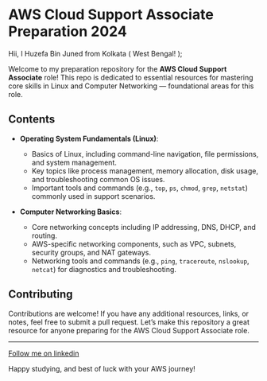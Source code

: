 # AWS Cloud Support Associate Preparation 2024

Hii, I Huzefa Bin Juned from Kolkata ( West Bengal! );

Welcome to my preparation repository for the **AWS Cloud Support Associate** role! This repo is dedicated to essential resources for mastering core skills in Linux and Computer Networking — foundational areas for this role.

## Contents

- **Operating System Fundamentals (Linux)**:

  - Basics of Linux, including command-line navigation, file permissions, and system management.
  - Key topics like process management, memory allocation, disk usage, and troubleshooting common OS issues.
  - Important tools and commands (e.g., `top`, `ps`, `chmod`, `grep`, `netstat`) commonly used in support scenarios.

- **Computer Networking Basics**:
  - Core networking concepts including IP addressing, DNS, DHCP, and routing.
  - AWS-specific networking components, such as VPC, subnets, security groups, and NAT gateways.
  - Networking tools and commands (e.g., `ping`, `traceroute`, `nslookup`, `netcat`) for diagnostics and troubleshooting.

## Contributing

Contributions are welcome! If you have any additional resources, links, or notes, feel free to submit a pull request. Let’s make this repository a great resource for anyone preparing for the AWS Cloud Support Associate role.

---

[Follow me on linkedin ](https://www.linkedin.com/in/huzefabinjuned)

Happy studying, and best of luck with your AWS journey!
